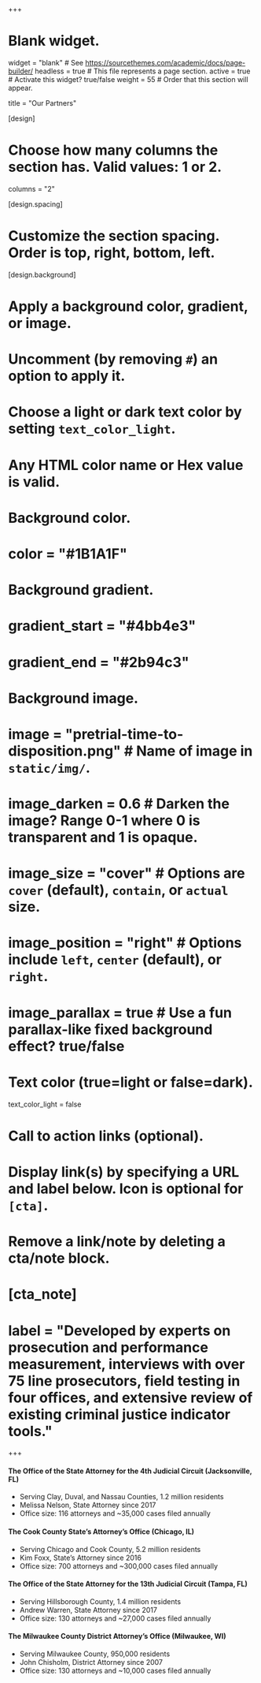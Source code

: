 +++
# Blank widget.
widget = "blank"  # See https://sourcethemes.com/academic/docs/page-builder/
headless = true  # This file represents a page section.
active = true  # Activate this widget? true/false
weight = 55  # Order that this section will appear.

title = "Our Partners"

[design]
  # Choose how many columns the section has. Valid values: 1 or 2.
  columns = "2"

[design.spacing]
  # Customize the section spacing. Order is top, right, bottom, left.


[design.background]
  # Apply a background color, gradient, or image.
  #   Uncomment (by removing `#`) an option to apply it.
  #   Choose a light or dark text color by setting `text_color_light`.
  #   Any HTML color name or Hex value is valid.

  # Background color.
  # color = "#1B1A1F"
  
  # Background gradient.
  # gradient_start = "#4bb4e3"
  # gradient_end = "#2b94c3"
  
  # Background image.
  # image = "pretrial-time-to-disposition.png"  # Name of image in `static/img/`.
  # image_darken = 0.6  # Darken the image? Range 0-1 where 0 is transparent and 1 is opaque.
  # image_size = "cover"  #  Options are `cover` (default), `contain`, or `actual` size.
  # image_position = "right"  # Options include `left`, `center` (default), or `right`.
  # image_parallax = true  # Use a fun parallax-like fixed background effect? true/false
  
  # Text color (true=light or false=dark).
  text_color_light = false

# Call to action links (optional).
#   Display link(s) by specifying a URL and label below. Icon is optional for `[cta]`.
#   Remove a link/note by deleting a cta/note block.
# [cta_note]
#  label = "Developed by experts on prosecution and performance measurement, interviews with over 75 line prosecutors, field testing in four offices, and extensive review of existing criminal justice indicator tools."



+++
#### The Office of the State Attorney for the 4th Judicial Circuit (Jacksonville, FL)

- Serving Clay, Duval, and Nassau Counties, 1.2 million residents
- Melissa Nelson, State Attorney since 2017
- Office size: 116 attorneys and ~35,000 cases filed annually

#### The Cook County State’s Attorney’s Office (Chicago, IL)
- Serving Chicago and Cook County, 5.2 million residents
- Kim Foxx, State’s Attorney since 2016
- Office size: 700 attorneys and ~300,000 cases filed annually


#### The Office of the State Attorney for the 13th Judicial Circuit (Tampa, FL)
- Serving Hillsborough County, 1.4 million residents
- Andrew Warren, State Attorney since 2017
- Office size: 130 attorneys and ~27,000 cases filed annually

#### The Milwaukee County District Attorney’s Office (Milwaukee, WI) 
- Serving Milwaukee County, 950,000 residents
- John Chisholm, District Attorney since 2007
- Office size: 130 attorneys and ~10,000 cases filed annually